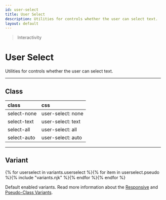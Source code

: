 ```yaml
---
id: user-select
title: User Select
description: Utilities for controls whether the user can select text.
layout: default
---
```


> Interactivity

# User Select

Utilities for controls whether the user can select text.

---

## Class

| <span class="px-3 py-1 text-white (dark)text-charcoal-100 bg-charcoal-100 (dark)bg-gray-600 rounded-full">class</span> | <span class="px-3 py-1 text-white (dark)text-charcoal-100 bg-charcoal-100 (dark)bg-gray-600 rounded-full">css</span> |
|:--|:--|
| select-none | user-select: none |
| select-text | user-select: text |
| select-all | user-select: all |
| select-auto | user-select: auto |

---

## Variant

<y class="flex flex-gap-2 flex-wrap justify-start items-center">{% for userselect in variants.userselect %}{% for item in userselect.pseudo %}{% include "variants.njk" %}{% endfor %}{% endfor %}</y>

Default enabled variants. Read more information about the [Responsive](/responsive) and [Pseudo-Class Variants](/pseudo-class-variants/).

